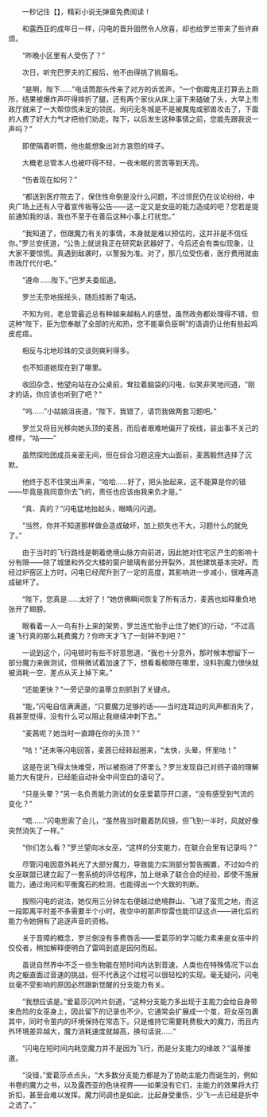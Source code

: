 　　一秒记住【】，精彩小说无弹窗免费阅读！

　　和露西亚的成年日一样，闪电的晋升固然令人欣喜，却也给罗兰带来了些许麻烦。

　　“昨晚小区里有人受伤了？”

　　次日，听完巴罗夫的汇报后，他不由得挑了挑眉毛。

　　“是啊，陛下……”电话筒那头传来了对方的诉苦声，“一个倒霉鬼正打算去上厕所，结果被爆炸声吓得摔折了腿，还有两个家伙从床上滚下来磕破了头，大早上市政厅就来了一大帮惊慌未定的领民，询问无冬城是不是被魔鬼或邪兽攻击了，下面的人费了好大力气才把他们劝走。陛下，以后发生这种事情之前，您能先跟我说一声吗？”

　　即使隔着听筒，他也能想象出对方哀怨的样子。

　　大概老总管本人也被吓得不轻，一夜未眠的苦苦等到天亮。

　　“伤者现在如何？”

　　“都送到医疗院去了，保住性命倒是没什么问题，不过领民仍在议论纷纷，中央广场上还有人守着宣传板等公告——这一定又是女巫的能力造成的吧？您若是提前通知我的话，我也不至于在善后这种小事上打扰您。”

　　“我知道了，但跟魔力有关的事情，本身就是难以预估的，这并非是不信任你。”罗兰安抚道，“公告上就说我正在研究新武器好了，今后还会有类似现象，让大家不要惊慌。真遇到敌袭时，以警报为准。对了，那几位受伤者，医疗费用就由市政厅代付吧。”

　　“遵命……陛下。”巴罗夫委屈道。

　　罗兰无奈地摇摇头，随后挂断了电话。

　　不知为何，老总管最近总有种越来越粘人的感觉，虽然政务都处理得不错，但这种“陛下，臣为您奉献了全部的光和热，您不能辜负臣啊”的语调仍让他有些起鸡皮疙瘩。

　　相反与北地珍珠的交谈则爽利得多。

　　也不知道她现在到了哪里。

　　收回杂念，他望向站在办公桌前，耷拉着脑袋的闪电，似笑非笑地问道，“刚才的话，你应该也听到了吧？”

　　“呜……”小姑娘沮丧道，“陛下，我错了，请罚我做两套习题吧。”

　　罗兰又将目光移向她头顶的麦茜，而后者艰难地偏开了视线，装出事不关己的模样，“咕——”

　　虽然探险团成员亲密无间，但在综合习题这座大山面前，麦茜毅然选择了沉默。

　　他终于忍不住笑出声来，“哈哈……好了，把头抬起来，这不能算是你的错——毕竟是我同意你去飞的，责任也应该由我来负才是。”

　　“真、真的？”闪电猛地抬起头，眼睛闪闪道。

　　“当然，你并不知道那样做会造成破坏，加上损失也不大，习题什么的就免了。”

　　由于当时的飞行路线是朝着绝境山脉方向前进，因此她对住宅区产生的影响十分有限——除了城堡和外交大楼的窗户玻璃有部分开裂外，其他建筑基本完好。而经过炉窑区上方时，闪电已经爬升到了一定的高度，其影响进一步减小，很难再造成破坏了。

　　“陛下，您真是……太好了！”她仿佛瞬间恢复了所有活力，麦茜也如释重负地张开了翅膀。

　　眼看着一人一鸟有扑上来的架势，罗兰连忙抬手止住了她们的行动，“不过高速飞行真的那么耗费魔力？你昨天才飞了一刻钟不到吧？”

　　一说到这个，闪电顿时有些不好意思道，“我也十分意外，那时候本想留下一部分魔力来做测试，但稍微试着加速了下，想看看极限在哪里，没料到魔力很快就被消耗一空，差点从天上掉下来。”

　　“还能更快？”一旁记录的温蒂立刻抓到了关键点。

　　“能，”闪电自信满满道，“只要魔力足够的话——当时连耳边的风声都消失了，我甚至觉得，没有什么可以阻止我继续冲刺下去。”

　　“麦茜呢？她当时一直蹲在你的头顶？”

　　“咕！”还未等闪电回答，麦茜已经转起圈来，“太快，头晕，怀里咕！”

　　这是在说飞得太快难受，所以被抱进了怀里么？罗兰发现自己对鸽子语的理解能力大有提升，已经能自动补全中间空白的语句了。

　　“只是头晕？”另一名负责能力测试的女巫爱葛莎开口道，“没有感受到气流的变化？”

　　“唔……”闪电思索了会儿，“虽然我当时戴着防风镜，但飞到一半时，风就好像突然消失了一样。”

　　“你们怎么看？”罗兰望向冰女巫，“这样的分支能力，在联合会里有记录吗？”

　　尽管闪电因意外耗光了大部分魔力，导致能力实测部分暂告搁置，不过如今的女巫联盟已建立起了一套系统的评估程序，加上继承了联合会的经验，即使不施展能力，通过询问和平衡魔石的检测，也能得出一个大致的判断。

　　按照闪电的说法，她仅用三分钟左右便越过绝境群山、飞进了蛮荒之地，而这一段距离平时差不多需要半个小时。夜空中的那声惊雷也能印证这点——进化后的能力令她拥有了追逐声音的资格。

　　关于音障的概念，罗兰倒没有多费唇舌——爱葛莎的学习能力素来是女巫中的佼佼者，稍加解释便明白了雷鸣到底是因何而起。

　　虽说自然界中不乏一些生物能在短时间内达到音速，人类也在特殊情况下以血肉之躯直面过音速的挑战，但不代表这个过程可以很轻松的实现。毫无疑问，闪电丝毫不受影响的原因必然跟新觉醒的分支能力有关。

　　“我想应该是。”爱葛莎沉吟片刻道，“这种分支能力多出现于主能力会给自身带来危险的女巫身上，因此留下的记录也不少。它通常会扩展成一个茧，将女巫包裹其中，同时令茧内的环境保持在常态下。只是维持它需要耗费极大的魔力，而且内外环境差异越大，魔力消耗速度就越高，换句话说……”

　　“闪电在短时间内耗空魔力并不是因为飞行，而是分支能力的缘故？”温蒂接道。

　　“没错，”爱葛莎点点头，“大多数分支能力都是为了协助主能力而诞生的，例如书卷的魔力之书，以及露西亚的色块视界——如果没有它们，主能力的效果将大打折扣，甚至会难以发挥。魔力同调也是如此，比起身受重伤，少飞一点已经是折中之选了。”
